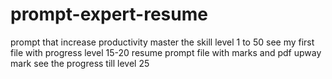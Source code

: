 
# prompt-expert-resume
prompt that increase productivity
master the skill
level 1 to 50
see my first file with progress
level 15-20 resume prompt file with marks and pdf
upway mark see the progress till level 25


